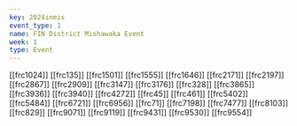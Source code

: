 ```yaml
---
key: 2024inmis
event_type: 1
name: FIN District Mishawaka Event
week: 1
type: Event
---
```

[[frc1024]]
[[frc135]]
[[frc1501]]
[[frc1555]]
[[frc1646]]
[[frc2171]]
[[frc2197]]
[[frc2867]]
[[frc2909]]
[[frc3147]]
[[frc3176]]
[[frc328]]
[[frc3865]]
[[frc3936]]
[[frc3940]]
[[frc4272]]
[[frc45]]
[[frc461]]
[[frc5402]]
[[frc5484]]
[[frc6721]]
[[frc6956]]
[[frc71]]
[[frc7198]]
[[frc7477]]
[[frc8103]]
[[frc829]]
[[frc9071]]
[[frc9119]]
[[frc9431]]
[[frc9530]]
[[frc9554]]
